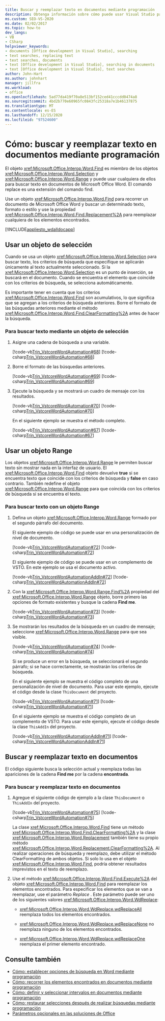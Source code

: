 ```yaml
---
title: Buscar y reemplazar texto en documentos mediante programación
description: Obtenga información sobre cómo puede usar Visual Studio para buscar y reemplazar texto en un documento de Microsoft Word mediante programación.
ms.custom: SEO-VS-2020
ms.date: 02/02/2017
ms.topic: how-to
dev_langs:
- VB
- CSharp
helpviewer_keywords:
- documents [Office development in Visual Studio], searching
- text searches, replacing text
- text searches, documents
- text [Office development in Visual Studio], searching in documents
- text [Office development in Visual Studio], text searches
author: John-Hart
ms.author: johnhart
manager: jillfra
ms.workload:
- office
ms.openlocfilehash: 5ad77da419f70a8e513bf152ced41cccdd0474a8
ms.sourcegitcommit: 4bd2b770e60965fc0843fc25318a7e1b46137875
ms.translationtype: MT
ms.contentlocale: es-ES
ms.lasthandoff: 12/15/2020
ms.locfileid: "97524600"
---
```

# <a name="how-to-programmatically-search-for-and-replace-text-in-documents"></a>Cómo: buscar y reemplazar texto en documentos mediante programación
  El objeto <xref:Microsoft.Office.Interop.Word.Find> es miembro de los objetos <xref:Microsoft.Office.Interop.Word.Selection> y <xref:Microsoft.Office.Interop.Word.Range> y puede usar cualquiera de ellos para buscar texto en documentos de Microsoft Office Word. El comando replace es una extensión del comando find.

 Use un objeto <xref:Microsoft.Office.Interop.Word.Find> para recorrer un documento de Microsoft Office Word y buscar un determinado texto, formato o estilo y use la propiedad <xref:Microsoft.Office.Interop.Word.Find.Replacement%2A> para reemplazar cualquiera de los elementos encontrados.

 [!INCLUDE[appliesto_wdalldocapp](../vsto/includes/appliesto-wdalldocapp-md.md)]

## <a name="use-a-selection-object"></a>Usar un objeto de selección
 Cuando se usa un objeto <xref:Microsoft.Office.Interop.Word.Selection> para buscar texto, los criterios de búsqueda que especifique se aplicarán únicamente al texto actualmente seleccionado. Si la <xref:Microsoft.Office.Interop.Word.Selection> es un punto de inserción, se buscará en el documento. Cuando se encuentra el elemento que coincide con los criterios de búsqueda, se selecciona automáticamente.

 Es importante tener en cuenta que los criterios <xref:Microsoft.Office.Interop.Word.Find> son acumulativos, lo que significa que se agregan a los criterios de búsqueda anteriores. Borre el formato de las búsquedas anteriores mediante el método <xref:Microsoft.Office.Interop.Word.Find.ClearFormatting%2A> antes de hacer la búsqueda.

### <a name="to-find-text-using-a-selection-object"></a>Para buscar texto mediante un objeto de selección

1. Asigne una cadena de búsqueda a una variable.

    [!code-vb[Trin_VstcoreWordAutomation#68](../vsto/codesnippet/VisualBasic/Trin_VstcoreWordAutomationVB/ThisDocument.vb#68)]
    [!code-csharp[Trin_VstcoreWordAutomation#68](../vsto/codesnippet/CSharp/Trin_VstcoreWordAutomationCS/ThisDocument.cs#68)]

2. Borre el formato de las búsquedas anteriores.

    [!code-vb[Trin_VstcoreWordAutomation#69](../vsto/codesnippet/VisualBasic/Trin_VstcoreWordAutomationVB/ThisDocument.vb#69)]
    [!code-csharp[Trin_VstcoreWordAutomation#69](../vsto/codesnippet/CSharp/Trin_VstcoreWordAutomationCS/ThisDocument.cs#69)]

3. Ejecute la búsqueda y se mostrará un cuadro de mensaje con los resultados.

    [!code-vb[Trin_VstcoreWordAutomation#70](../vsto/codesnippet/VisualBasic/Trin_VstcoreWordAutomationVB/ThisDocument.vb#70)]
    [!code-csharp[Trin_VstcoreWordAutomation#70](../vsto/codesnippet/CSharp/Trin_VstcoreWordAutomationCS/ThisDocument.cs#70)]

   En el siguiente ejemplo se muestra el método completo.

   [!code-vb[Trin_VstcoreWordAutomation#67](../vsto/codesnippet/VisualBasic/Trin_VstcoreWordAutomationVB/ThisDocument.vb#67)]
   [!code-csharp[Trin_VstcoreWordAutomation#67](../vsto/codesnippet/CSharp/Trin_VstcoreWordAutomationCS/ThisDocument.cs#67)]

## <a name="use-a-range-object"></a>Usar un objeto Range
 Los objetos <xref:Microsoft.Office.Interop.Word.Range> le permiten buscar texto sin mostrar nada en la interfaz de usuario. El <xref:Microsoft.Office.Interop.Word.Find> objeto devuelve **true** si se encuentra texto que coincide con los criterios de búsqueda y **false** en caso contrario. También redefine el objeto <xref:Microsoft.Office.Interop.Word.Range> para que coincida con los criterios de búsqueda si se encuentra el texto.

### <a name="to-find-text-using-a-range-object"></a>Para buscar texto con un objeto Range

1. Defina un objeto <xref:Microsoft.Office.Interop.Word.Range> formado por el segundo párrafo del documento.

    El siguiente ejemplo de código se puede usar en una personalización de nivel de documento.

    [!code-vb[Trin_VstcoreWordAutomation#72](../vsto/codesnippet/VisualBasic/Trin_VstcoreWordAutomationVB/ThisDocument.vb#72)]
    [!code-csharp[Trin_VstcoreWordAutomation#72](../vsto/codesnippet/CSharp/Trin_VstcoreWordAutomationCS/ThisDocument.cs#72)]

    El siguiente ejemplo de código se puede usar en un complemento de VSTO. En este ejemplo se usa el documento activo.

    [!code-vb[Trin_VstcoreWordAutomationAddIn#72](../vsto/codesnippet/VisualBasic/Trin_VstcoreWordAutomationAddIn/ThisAddIn.vb#72)]
    [!code-csharp[Trin_VstcoreWordAutomationAddIn#72](../vsto/codesnippet/CSharp/Trin_VstcoreWordAutomationAddIn/ThisAddIn.cs#72)]

2. Con la <xref:Microsoft.Office.Interop.Word.Range.Find%2A> propiedad del <xref:Microsoft.Office.Interop.Word.Range> objeto, borre primero las opciones de formato existentes y busque la cadena **Find me**.

    [!code-vb[Trin_VstcoreWordAutomation#73](../vsto/codesnippet/VisualBasic/Trin_VstcoreWordAutomationVB/ThisDocument.vb#73)]
    [!code-csharp[Trin_VstcoreWordAutomation#73](../vsto/codesnippet/CSharp/Trin_VstcoreWordAutomationCS/ThisDocument.cs#73)]

3. Se mostrarán los resultados de la búsqueda en un cuadro de mensaje; seleccione <xref:Microsoft.Office.Interop.Word.Range> para que sea visible.

    [!code-vb[Trin_VstcoreWordAutomation#74](../vsto/codesnippet/VisualBasic/Trin_VstcoreWordAutomationVB/ThisDocument.vb#74)]
    [!code-csharp[Trin_VstcoreWordAutomation#74](../vsto/codesnippet/CSharp/Trin_VstcoreWordAutomationCS/ThisDocument.cs#74)]

    Si se produce un error en la búsqueda, se seleccionará el segundo párrafo; si se hace correctamente, se mostrarán los criterios de búsqueda.

   En el siguiente ejemplo se muestra el código completo de una personalización de nivel de documento. Para usar este ejemplo, ejecute el código desde la clase `ThisDocument` del proyecto.

   [!code-vb[Trin_VstcoreWordAutomation#71](../vsto/codesnippet/VisualBasic/Trin_VstcoreWordAutomationVB/ThisDocument.vb#71)]
   [!code-csharp[Trin_VstcoreWordAutomation#71](../vsto/codesnippet/CSharp/Trin_VstcoreWordAutomationCS/ThisDocument.cs#71)]

   En el siguiente ejemplo se muestra el código completo de un complemento de VSTO. Para usar este ejemplo, ejecute el código desde la clase `ThisAddIn` del proyecto.

   [!code-vb[Trin_VstcoreWordAutomationAddIn#71](../vsto/codesnippet/VisualBasic/Trin_VstcoreWordAutomationAddIn/ThisAddIn.vb#71)]
   [!code-csharp[Trin_VstcoreWordAutomationAddIn#71](../vsto/codesnippet/CSharp/Trin_VstcoreWordAutomationAddIn/ThisAddIn.cs#71)]

## <a name="search-for-and-replace-text-in-documents"></a>Buscar y reemplazar texto en documentos
 El código siguiente busca la selección actual y reemplaza todas las apariciones de la cadena **Find me** por la cadena **encontrada**.

### <a name="to-search-for-and-replace-text-in-documents"></a>Para buscar y reemplazar texto en documentos

1. Agregue el siguiente código de ejemplo a la clase `ThisDocument` o `ThisAddIn` del proyecto.

     [!code-vb[Trin_VstcoreWordAutomation#75](../vsto/codesnippet/VisualBasic/Trin_VstcoreWordAutomationVB/ThisDocument.vb#75)]
     [!code-csharp[Trin_VstcoreWordAutomation#75](../vsto/codesnippet/CSharp/Trin_VstcoreWordAutomationCS/ThisDocument.cs#75)]

     La clase <xref:Microsoft.Office.Interop.Word.Find> tiene un método <xref:Microsoft.Office.Interop.Word.Find.ClearFormatting%2A> y la clase <xref:Microsoft.Office.Interop.Word.Replacement> también tiene su propio método <xref:Microsoft.Office.Interop.Word.Replacement.ClearFormatting%2A>. Al realizar operaciones de búsqueda y reemplazo, debe utilizar el método ClearFormatting de ambos objetos. Si solo lo usa en el objeto <xref:Microsoft.Office.Interop.Word.Find>, podría obtener resultados imprevistos en el texto de reemplazo.

2. Use el método <xref:Microsoft.Office.Interop.Word.Find.Execute%2A> del objeto <xref:Microsoft.Office.Interop.Word.Find> para reemplazar los elementos encontrados. Para especificar los elementos que se van a reemplazar, use el parámetro *Replace* . Este parámetro puede ser uno de los siguientes valores <xref:Microsoft.Office.Interop.Word.WdReplace>:

    - <xref:Microsoft.Office.Interop.Word.WdReplace.wdReplaceAll> reemplaza todos los elementos encontrados.

    - <xref:Microsoft.Office.Interop.Word.WdReplace.wdReplaceNone> no reemplaza ninguno de los elementos encontrados.

    - <xref:Microsoft.Office.Interop.Word.WdReplace.wdReplaceOne> reemplaza el primer elemento encontrado.

## <a name="see-also"></a>Consulte también
- [Cómo: establecer opciones de búsqueda en Word mediante programación](../vsto/how-to-programmatically-set-search-options-in-word.md)
- [Cómo: recorrer los elementos encontrados en documentos mediante programación](../vsto/how-to-programmatically-loop-through-found-items-in-documents.md)
- [Cómo: definir y seleccionar intervalos en documentos mediante programación](../vsto/how-to-programmatically-define-and-select-ranges-in-documents.md)
- [Cómo: restaurar selecciones después de realizar búsquedas mediante programación](../vsto/how-to-programmatically-restore-selections-after-searches.md)
- [Parámetros opcionales en las soluciones de Office](../vsto/optional-parameters-in-office-solutions.md)

